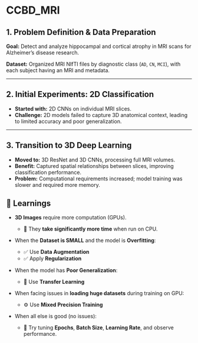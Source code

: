 # CCBD_MRI

## 1. Problem Definition & Data Preparation

**Goal:** Detect and analyze hippocampal and cortical atrophy in MRI scans for Alzheimer’s disease research.

**Dataset:** Organized MRI NIfTI files by diagnostic class (`AD`, `CN`, `MCI`), with each subject having an MRI and metadata.

---

## 2. Initial Experiments: 2D Classification

- **Started with:** 2D CNNs on individual MRI slices.
- **Challenge:** 2D models failed to capture 3D anatomical context, leading to limited accuracy and poor generalization.

---

## 3. Transition to 3D Deep Learning

- **Moved to:** 3D ResNet and 3D CNNs, processing full MRI volumes.
- **Benefit:** Captured spatial relationships between slices, improving classification performance.
- **Problem:** Computational requirements increased; model training was slower and required more memory.








## 📘 Learnings

- **3D Images** require more computation (GPUs).  
  - 🧠 They **take significantly more time** when run on CPU.

- When the **Dataset is SMALL** and the model is **Overfitting**:  
  - ✅ Use **Data Augmentation**  
  - ✅ Apply **Regularization**

- When the model has **Poor Generalization**:  
  - 🔁 Use **Transfer Learning**

- When facing issues in **loading huge datasets** during training on GPU:  
  - ⚙️ Use **Mixed Precision Training**

- When all else is good (no issues):  
  - 🔧 Try tuning **Epochs**, **Batch Size**, **Learning Rate**, and observe performance.

